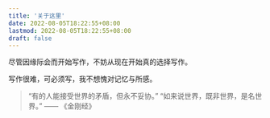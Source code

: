 ```yaml
---
title: '关于这里'
date: 2022-08-05T18:22:55+08:00
lastmod: 2022-08-05T18:22:55+08:00
draft: false
---
```


尽管因缘际会而开始写作，不妨从现在开始真的选择写作。

写作很难，可必须写，我不想愧对记忆与所感。

<!--more-->

> “有的人能接受世界的矛盾，但永不妥协。”
> “如来说世界，既非世界，是名世界。”
> —— 《金刚经》
